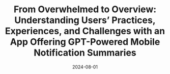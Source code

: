 ---
title: 'From Overwhelmed to Overview: Understanding Users’ Practices, Experiences,
  and Challenges with an App Offering GPT-Powered Mobile Notification Summaries'
authors:
- admin
- Peng-Jui Wang
- Yi-Chi Lee
- Yung-Ju Chang
author_notes:
  - 'Equal Contribution'
  - 'Equal Contribution'
  - 'Equal Contribution'
date: 2024-08-01
publishDate: '2023-12-28T03:59:51.950138Z'
publication: "**Under Submission** to *ACM IMWUT*"
publication_types:
- manuscript
---